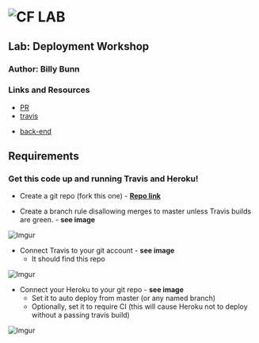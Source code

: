 ![CF](http://i.imgur.com/7v5ASc8.png) LAB
=================================================

<!-- LINKS -->
<!-- Replace the link for each in brackets below -->
<!-- PR (working into submission) -->
[1]: https://github.com/401-advanced-javascript-billybunn/lab-00/pull/1
<!-- travis build -->
[2]: https://travis-ci.com/401-advanced-javascript-billybunn/lab-00/builds/105609572
<!-- back-end -->
[3]: https://billybunn-401-lab-00.herokuapp.com/
<!-- front-end -->
[4]: https://billybunn-401-lab-00.herokuapp.com/
<!-- swagger -->
[5]: http://xyz.com
<!-- jsdoc-->
[6]: heroku-link/docs 

## Lab: Deployment Workshop

### Author: Billy Bunn

### Links and Resources
* [PR][1]
* [travis][2]
<!-- (when applicable) -->
* [back-end][3]

## Requirements

### Get this code up and running Travis and Heroku!

- Create a git repo (fork this one) - **[Repo link](https://github.com/401-advanced-javascript-billybunn/lab-00)**

- Create a branch rule disallowing merges to master unless Travis builds are green. - **see image**

![Imgur](https://i.imgur.com/LfRtBCP.png)

- Connect Travis to your git account - **see image**
  - It should find this repo

![Imgur](https://i.imgur.com/S2q7ukF.png)

- Connect your Heroku to your git repo - **see image**
  - Set it to auto deploy from master (or any named branch)
  - Optionally, set it to require CI (this will cause Heroku not to deploy without a passing travis build)

![Imgur](https://i.imgur.com/jsPudij.png)

<!-- (when applicable) -->
<!-- * [front-end][4] -->

<!-- #### Documentation -->
<!-- API assignments only -->
<!-- * [swagger][5] -->
<!-- (All assignments) -->
<!-- * [jsdoc][6] -->

<!-- ### Modules
#### `modulename.js`
##### Exported Values and Methods

###### `foo(thing) -> string`
Usage Notes or examples

###### `bar(array) -> array`
Usage Notes or examples

### Setup
#### `.env` requirements
* `npm i`
* `PORT` - assign a port number
* `MONGODB_URI` - URL to the running mongo instance/db


#### Running the app
* `npm start`
* Endpoint: `/`
* Endpoint: `/foo/bar/`
  * Returns a JSON object with abc in it.
* Endpoint: `/bing/zing/`
  * Returns a JSON object with xyz in it.
  
#### Tests
* How do you run tests?
  * `npm run test`
  * `npm run lint`
* What assertions were made?
* What assertions need to be / should be made?

#### UML
Link to an image of the UML for your application and response to events -->
